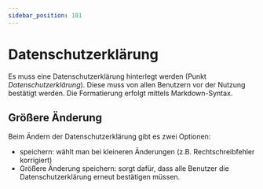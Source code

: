 ```yaml
---
sidebar_position: 101
---
```


# Datenschutzerklärung

Es muss eine Datenschutzerklärung hinterlegt werden (Punkt *Datenschutzerklärung*). Diese muss von allen Benutzern vor
der Nutzung bestätigt werden. Die Formatierung erfolgt mittels Markdown-Syntax.

## Größere Änderung

Beim Ändern der Datenschutzerklärung gibt es zwei Optionen:

* speichern: wählt man bei kleineren Änderungen (z.B. Rechtschreibfehler korrigiert)
* Größere Änderung speichern: sorgt dafür, dass alle Benutzer die Datenschutzerklärung erneut bestätigen müssen.